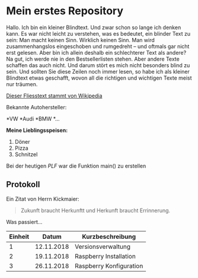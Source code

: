 # Mein erstes Repository

Hallo. Ich bin ein kleiner Blindtext. Und zwar schon so lange ich denken kann. Es war nicht leicht zu verstehen, was es bedeutet, ein blinder Text zu sein: Man macht keinen Sinn. Wirklich keinen Sinn. Man wird zusammenhangslos eingeschoben und rumgedreht – und oftmals gar nicht erst gelesen. Aber bin ich allein deshalb ein schlechterer Text als andere? Na gut, ich werde nie in den Bestsellerlisten stehen. Aber andere Texte schaffen das auch nicht. Und darum stört es mich nicht besonders blind zu sein. Und sollten Sie diese Zeilen noch immer lesen, so habe ich als kleiner Blindtext etwas geschafft, wovon all die richtigen und wichtigen Texte meist nur träumen.

[Dieser Fliesstext stammt von Wikipedia](https://designers-inn.de/blindtexte/)

Bekannte Autohersteller:

*VW
*Audi
*BMW
*...

**Meine Lieblingsspeisen:**

1. Döner
1. Pizza
1. Schnitzel

Bei der heutigen *PLF* war die Funktion main() zu erstellen

## Protokoll

Ein Zitat von Herrn Kickmaier:

> Zukunft braucht Herkunftt und Herkunft braucht Errinnerung.

Was passiert...

Einheit | Datum | Kurzbeschreibung
--------|----------|-------------
1 | 12.11.2018 | Versionsverwaltung
2 | 19.11.2018 | Raspberry Installation
3 | 26.11.2018 | Raspberry Konfiguration
